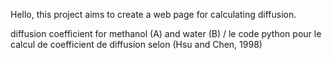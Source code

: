 Hello, this project aims to create a web page for calculating diffusion.


diffusion coefficient for methanol (A) and water (B) / le code python pour le calcul de coefficient de diffusion selon (Hsu and Chen, 1998)
